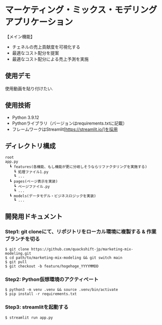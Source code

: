 # マーケティング・ミックス・モデリングアプリケーション
【メイン機能】
- チェネルの売上貢献度を可視化する
- 最適なコスト配分を提案
- 最適なコスト配分による売上予測を実施

## 使用デモ
使用動画を貼り付けたい.

## 使用技術
- Python 3.9.12
- Pythonライブラリ（バージョンはrequirements.txtに記載）
- フレームワークはStreamlit[https://streamlit.io/]を採用

## ディレクトリ構成
```
root
app.py
  ┗ features(各機能、もし機能が更に分岐しそうならリファクタリングを実施する)
    ┗ 処理ファイル1.py
    ┗ ...
  ┗ pages(ページ表示を実装)
    ┗ ページファイル.py
    ┗ ...
  ┗ models(データモデル・ビジネスロジックを実装)
    ┗ ...
```

## 開発用ドキュメント
### Step1: git cloneにて、リポジトリをローカル環境に複製する & 作業ブランチを切る
```
$ git clone https://github.com/quackshift-jp/marketing-mix-modeling.git
$ cd path/to/marketing-mix-modeling && git switch main
$ git pull
$ git checkout -b feature/hogehoge_YYYYMMDD
```

### Step2: Python仮想環境のアクティベート
```
$ python3 -m venv .venv && source .venv/bin/activate
$ pip install -r requirements.txt
```

### Step3: streamlitを起動する
```
$ streamlit run app.py
```